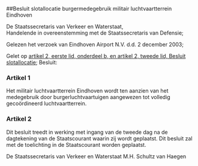 <meta http-equiv='Content-Type' content='text/html; charset=utf-8' />

##Besluit slotallocatie burgermedegebruik militair luchtvaartterrein Eindhoven

De Staatssecretaris van Verkeer en Waterstaat,  
Handelende in overeenstemming met de Staatssecretaris van Defensie;

Gelezen het verzoek van Eindhoven Airport N.V. d.d. 2 december 2003;

Gelet op [artikel 2, eerste lid, onderdeel b, en artikel 2, tweede lid, Besluit slotallocatie](../../../../../../../../AMvB/besluit/slotallocatie/BWBR0009035/README.md);
Besluit:    

### Artikel  1  

Het militair luchtvaartterrein Eindhoven wordt ten aanzien van het medegebruik door burgerluchtvaartuigen aangewezen tot volledig gecoördineerd luchtvaartterrein. 

### Artikel  2  

Dit besluit treedt in werking met ingang van de tweede dag na de dagtekening van de Staatscourant waarin zij wordt geplaatst. 
Dit besluit zal met de toelichting in de Staatscourant worden geplaatst.   

De 
Staatssecretaris van Verkeer en Waterstaat 
M.H. Schultz van Haegen      
